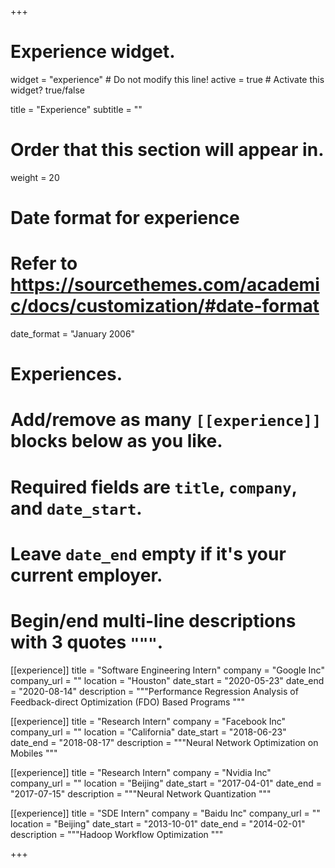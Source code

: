 +++
# Experience widget.
widget = "experience"  # Do not modify this line!
active = true  # Activate this widget? true/false

title = "Experience"
subtitle = ""

# Order that this section will appear in.
weight = 20

# Date format for experience
#   Refer to https://sourcethemes.com/academic/docs/customization/#date-format
date_format = "January 2006"

# Experiences.
#   Add/remove as many `[[experience]]` blocks below as you like.
#   Required fields are `title`, `company`, and `date_start`.
#   Leave `date_end` empty if it's your current employer.
#   Begin/end multi-line descriptions with 3 quotes `"""`.
[[experience]]
  title = "Software Engineering Intern"
  company = "Google Inc"
  company_url = ""
  location = "Houston"
  date_start = "2020-05-23"
  date_end = "2020-08-14"
  description = """Performance Regression Analysis of Feedback-direct Optimization (FDO) Based Programs
  """

[[experience]]
  title = "Research Intern"
  company = "Facebook Inc"
  company_url = ""
  location = "California"
  date_start = "2018-06-23"
  date_end = "2018-08-17"
  description = """Neural Network Optimization on Mobiles
  """

[[experience]]
  title = "Research Intern"
  company = "Nvidia Inc"
  company_url = ""
  location = "Beijing"
  date_start = "2017-04-01"
  date_end = "2017-07-15"
  description = """Neural Network Quantization 
  """

[[experience]]
  title = "SDE Intern"
  company = "Baidu Inc"
  company_url = ""
  location = "Beijing"
  date_start = "2013-10-01"
  date_end = "2014-02-01"
  description = """Hadoop Workflow Optimization 
  """

+++
